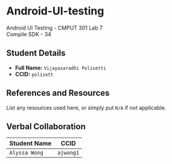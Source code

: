 # Android-UI-testing
Android UI Testing - CMPUT 301 Lab 7   
Compile SDK - 34

## Student Details

- **Full Name:** `Vijayasaradhi Polisetti`
- **CCID:** `polisett`

## References and Resources

List any resources used here, or simply put `N/A` if not applicable.

## Verbal Collaboration

| Student Name | CCID     |
| ------------ | -------- |
|`Alyssa Wong` |`ajwong1` |
